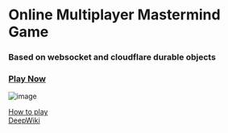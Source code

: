 # Online Multiplayer Mastermind Game

### Based on websocket and cloudflare durable objects
### [Play Now](https://mastermind.dylanjin.com/)

![image](https://github.com/user-attachments/assets/4e7f70ea-9528-4db0-9602-6fcf500408bd)



[How to play](https://www.youtube.com/watch?v=wsYPsrzCKiA) </br>
[DeepWiki](https://deepwiki.com/Spec-DY/mastermind-multiplayer-game/1-overview)

